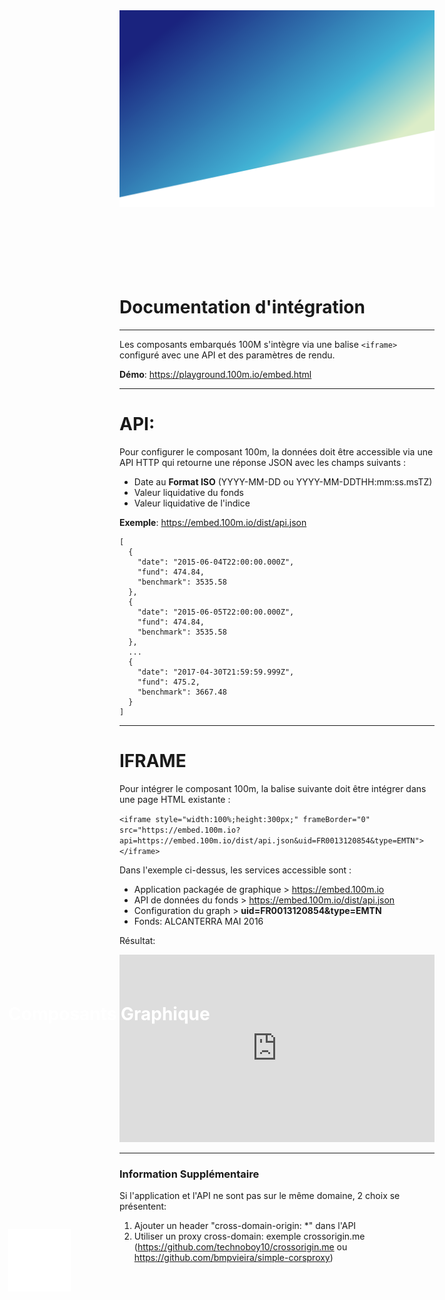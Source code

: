 <div style="margin-bottom: 140px;">
  <img src="/extra/background.png"/>
  <img src="/extra/logo.png" style="position: absolute;top: 50%;left: 50px;width: 100px;" />
  <h1 style="-webkit-print-color-adjust: exact;position: absolute;top: 40%;left: 50px;color: rgba(255, 255, 255, 1);">Composants Graphique</h1>
</div>

# Documentation d'intégration

---

Les composants embarqués 100M s'intègre via une balise `<iframe>` configuré avec une API et des paramètres de rendu.

**Démo**: https://playground.100m.io/embed.html

---

# API:

Pour configurer le composant 100m, la données doit être accessible via une API HTTP qui retourne une réponse JSON avec les champs suivants :

- Date au **Format ISO** (YYYY-MM-DD ou YYYY-MM-DDTHH:mm:ss.msTZ)
- Valeur liquidative du fonds
- Valeur liquidative de l'indice

**Exemple**: https://embed.100m.io/dist/api.json

```
[
  {
    "date": "2015-06-04T22:00:00.000Z",
    "fund": 474.84,
    "benchmark": 3535.58
  },
  {
    "date": "2015-06-05T22:00:00.000Z",
    "fund": 474.84,
    "benchmark": 3535.58
  },
  ...
  {
    "date": "2017-04-30T21:59:59.999Z",
    "fund": 475.2,
    "benchmark": 3667.48
  }
]
```

---

# IFRAME

Pour intégrer le composant 100m, la balise suivante doit être intégrer dans une page HTML existante :

<style>code{text-align:left}</style>
`<iframe style="width:100%;height:300px;" frameBorder="0" src="https://embed.100m.io?api=https://embed.100m.io/dist/api.json&uid=FR0013120854&type=EMTN"></iframe>`

Dans l'exemple ci-dessus, les services accessible sont :
- Application packagée de graphique >  https://embed.100m.io
- API de données du fonds > https://embed.100m.io/dist/api.json
- Configuration du graph > **uid=FR0013120854&type=EMTN**
- Fonds: ALCANTERRA MAI 2016

Résultat:

<iframe style="width:100%;height:300px;" frameBorder="0" src="https://embed.100m.io?api=https://embed.100m.io/dist/api.json&uid=FR0000284093"></iframe>

---

### Information Supplémentaire

Si l'application et l'API ne sont pas sur le même domaine, 2 choix se présentent:

1. Ajouter un header "cross-domain-origin: *" dans l'API
2. Utiliser un proxy cross-domain: exemple crossorigin.me (https://github.com/technoboy10/crossorigin.me ou https://github.com/bmpvieira/simple-corsproxy)
